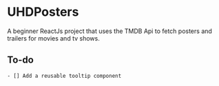 # UHDPosters

A beginner ReactJs project that uses the TMDB Api to fetch posters and trailers for movies and tv shows.


## To-do

    - [] Add a reusable tooltip component 